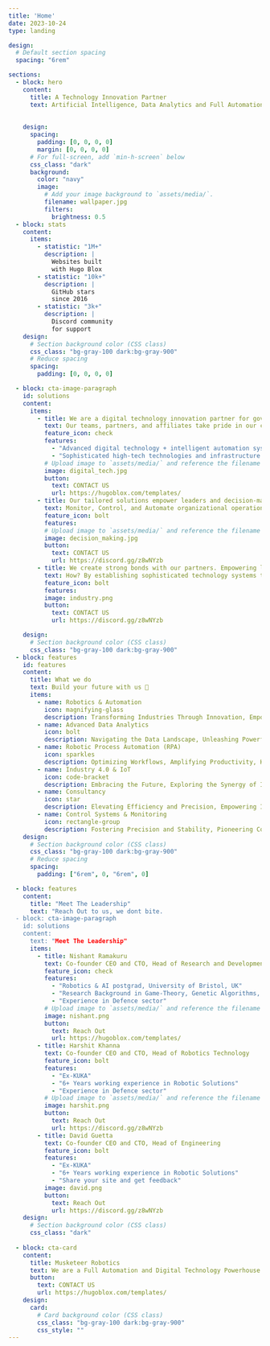 ```yaml
---
title: 'Home'
date: 2023-10-24
type: landing

design:
  # Default section spacing
  spacing: "6rem"

sections:
  - block: hero
    content:
      title: A Technology Innovation Partner
      text: Artificial Intelligence, Data Analytics and Full Automation Powerhouse
    
      
    design:
      spacing:
        padding: [0, 0, 0, 0]
        margin: [0, 0, 0, 0]
      # For full-screen, add `min-h-screen` below
      css_class: "dark"
      background:
        color: "navy"
        image:
          # Add your image background to `assets/media/`.
          filename: wallpaper.jpg
          filters:
            brightness: 0.5
  - block: stats
    content:
      items:
        - statistic: "1M+"
          description: |
            Websites built  
            with Hugo Blox
        - statistic: "10k+"
          description: |
            GitHub stars  
            since 2016
        - statistic: "3k+"
          description: |
            Discord community  
            for support
    design:
      # Section background color (CSS class)
      css_class: "bg-gray-100 dark:bg-gray-900"
      # Reduce spacing
      spacing:
        padding: [0, 0, 0, 0]

  - block: cta-image-paragraph
    id: solutions
    content:
      items:
        - title: We are a digital technology innovation partner for governments, businesses, and organizations of all sizes.
          text: Our teams, partners, and affiliates take pride in our comprehensive Executive, Supervisory and Advisory expertise in all practical aspects of adopting and applying
          feature_icon: check
          features:
            - "Advanced digital technology + intelligent automation systems"
            - "Sophisticated high-tech technologies and infrastructure (software, hardware, and robotics)"
          # Upload image to `assets/media/` and reference the filename here
          image: digital_tech.jpg
          button:
            text: CONTACT US
            url: https://hugoblox.com/templates/
        - title: Our tailored solutions empower leaders and decision-makers with the real-time validated data, and actionable on-demand insights, they need to
          text: Monitor, Control, and Automate organizational operations — at scale. Enabling our partners and clients conquer the toughest challenges across all applications, sectors and industries.
          feature_icon: bolt
          features:
          # Upload image to `assets/media/` and reference the filename here
          image: decision_making.jpg
          button:
            text: CONTACT US
            url: https://discord.gg/z8wNYzb
        - title: We create strong bonds with our partners. Empowering leaders to unleash their true potential and leverage our capabilities to protect competitive achievements, and further boost growth and prosperity.
          text: How? By establishing sophisticated technology systems to effectively detect and manage risks, controls, and insights to gain an edge against competition, leading markets and achieving new competitive heights — locally, regionally and globally.
          feature_icon: bolt
          features:
          image: industry.png
          button:
            text: CONTACT US
            url: https://discord.gg/z8wNYzb

    design:
      # Section background color (CSS class)
      css_class: "bg-gray-100 dark:bg-gray-900"
  - block: features
    id: features
    content:
      title: What we do
      text: Build your future with us 🧱
      items:
        - name: Robotics & Automation
          icon: magnifying-glass
          description: Transforming Industries Through Innovation, Empowering Efficiency, Precision and Revolutionizing processes with cutting-edge technology
        - name: Advanced Data Analytics
          icon: bolt
          description: Navigating the Data Landscape, Unleashing Powerful Insights and Strategic Guidance through Innovative Data Analysis Approaches
        - name: Robotic Process Automation (RPA)
          icon: sparkles
          description: Optimizing Workflows, Amplifying Productivity, Harnessing the Transformative Capabilities of Robotic Process Automation
        - name: Industry 4.0 & IoT
          icon: code-bracket
          description: Embracing the Future, Exploring the Synergy of Industry 4.0 and the Internet of Things to Drive Innovation and Connectivity
        - name: Consultancy
          icon: star
          description: Elevating Efficiency and Precision, Empowering Industries through Expert Robotic Solutions Consultancy
        - name: Control Systems & Monitoring
          icon: rectangle-group
          description: Fostering Precision and Stability, Pioneering Control Systems for Seamless Operations and Enhanced Performance
    design:
      # Section background color (CSS class)
      css_class: "bg-gray-100 dark:bg-gray-900"
      # Reduce spacing
      spacing:
        padding: ["6rem", 0, "6rem", 0]

  - block: features
    content:
      title: "Meet The Leadership"
      text: "Reach Out to us, we dont bite. 
  - block: cta-image-paragraph
    id: solutions
    content:
      text: "Meet The Leadership"
      items:
        - title: Nishant Ramakuru
          text: Co-founder CEO and CTO, Head of Research and Development
          feature_icon: check
          features:
            - "Robotics & AI postgrad, University of Bristol, UK"
            - "Research Background in Game-Theory, Genetic Algorithms, Multi-agent Modelling"
            - "Experience in Defence sector"
          # Upload image to `assets/media/` and reference the filename here
          image: nishant.png
          button:
            text: Reach Out
            url: https://hugoblox.com/templates/
        - title: Harshit Khanna
          text: Co-founder CEO and CTO, Head of Robotics Technology
          feature_icon: bolt
          features:
            - "Ex-KUKA"
            - "6+ Years working experience in Robotic Solutions"
            - "Experience in Defence sector"
          # Upload image to `assets/media/` and reference the filename here
          image: harshit.png
          button:
            text: Reach Out
            url: https://discord.gg/z8wNYzb
        - title: David Guetta
          text: Co-founder CEO and CTO, Head of Engineering
          feature_icon: bolt
          features:
            - "Ex-KUKA"
            - "6+ Years working experience in Robotic Solutions"
            - "Share your site and get feedback"
          image: david.png
          button:
            text: Reach Out
            url: https://discord.gg/z8wNYzb
    design:
      # Section background color (CSS class)
      css_class: "dark"
  
  - block: cta-card
    content:
      title: Musketeer Robotics
      text: We are a Full Automation and Digital Technology Powerhouse. Our portfolio offers a wide range of smart, secure, and safe solutions, covering, Artificial Intelligence, Big Data, Cybersecurity, Internet, Software and Hardware. We are a comprehensive turn-key high-tech provider, from Strategic Advisory and Project Management, to full Executive Services in Design, Engineering, Data Science, Operations, Growth, Training, Business Strategy and Risk Management — and everything in between. 
      button:
        text: CONTACT US
        url: https://hugoblox.com/templates/
    design:
      card:
        # Card background color (CSS class)
        css_class: "bg-gray-100 dark:bg-gray-900"
        css_style: ""
---
```

